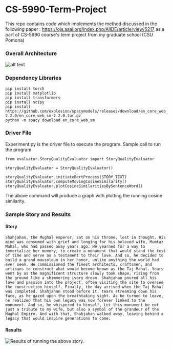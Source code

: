 # CS-5990-Term-Project
This repo contains code which implements the method discussed in the following paper : https://ojs.aaai.org/index.php/AIIDE/article/view/5217 as a part of CS-5990 course's term project from my graduate school (CSU Pomona)

### Overall Architecture 
![alt text](https://raw.githubusercontent.com/yousuf1997/CS-5990-Term-Project/main/flow_chart.drawio.svg)

### Dependency Libraries 
```
pip install torch 
pip install matplotlib
pip install transformers
pip install scipy
pip install https://github.com/explosion/spacymodels/releases/download/en_core_web_sm-2.2.0/en_core_web_sm-2.2.0.tar.gz
python -m spacy download en_core_web_sm
```
### Driver File
Experiment.py is the driver file to execute the program. Sample call to run the program
```
from evaluator.StoryQualityEvaluator import StoryQualityEvaluator

storyQualityEvaluator = StoryQualityEvaluator()

storyQualityEvaluator.initiateBertProcess(STORY_TEXT)
storyQualityEvaluator.computeMovingCosineSimilarity()
storyQualityEvaluator.plotCosineSimilaritiesBySentenceWord()
```
The above command will produce a graph with plotting the running cosine similarity. 

### Sample Story and Results 
#### Story
```
Shahjahan, the Mughal emperor, sat on his throne, lost in thought. His mind was consumed with grief and longing for his beloved wife, Mumtaz Mahal, who had passed away years ago. He yearned for a way to immortalize her memory, to create a monument that would stand the test of time and serve as a testament to their love. And so, he decided to build a grand mausoleum in her honor, unlike anything the world had ever seen. He commissioned the finest architects, craftsmen, and artisans to construct what would become known as the Taj Mahal. Years went by as the magnificent structure slowly took shape, rising from the ground like a shimmering ivory dream. Shahjahan poured all his love and passion into the project, often visiting the site to oversee the construction himself. Finally, the day arrived when the Taj Mahal was completed. Shahjahan stood before it, tears streaming down his face, as he gazed upon the breathtaking sight. As he turned to leave, he realized that his own legacy was now forever linked to the monument. And so, he whispered to himself, Let this monument be not just a tribute to my wife, but also a symbol of the grandeur of the Mughal Empire. And with that, Shahjahan walked away, leaving behind a legacy that would inspire generations to come.
```
#### Results
![Results of running the above story.](https://github.com/yousuf1997/CS-5990-Term-Project/blob/main/StoryQualityEvaluator/experiment-results/Result_1.png)

